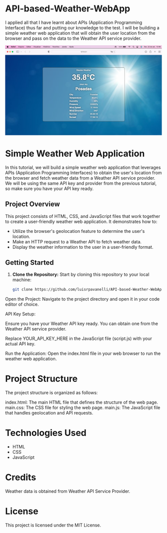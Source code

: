 # API-based-Weather-WebApp
 I applied all that I have learnt about APIs (Application Programming Interface) thus far and putting our knowledge to the test. I will be building a simple weather web application that will obtain the user location from the browser and pass on the data to the Weather API service provider. 

<img src="print.png" alt="LRP" width="auto"  height="auto" />


# Simple Weather Web Application

In this tutorial, we will build a simple weather web application that leverages APIs (Application Programming Interfaces) to obtain the user's location from the browser and fetch weather data from a Weather API service provider. We will be using the same API key and provider from the previous tutorial, so make sure you have your API key ready.

## Project Overview

This project consists of HTML, CSS, and JavaScript files that work together to create a user-friendly weather web application. It demonstrates how to:

- Utilize the browser's geolocation feature to determine the user's location.
- Make an HTTP request to a Weather API to fetch weather data.
- Display the weather information to the user in a user-friendly format.

## Getting Started

1. **Clone the Repository:** Start by cloning this repository to your local machine:

   ```bash
   git clone https://github.com/luisrpavanelli/API-based-Weather-WebApp

Open the Project: Navigate to the project directory and open it in your code editor of choice.

API Key Setup:

Ensure you have your Weather API key ready. You can obtain one from the Weather API service provider.

Replace YOUR_API_KEY_HERE in the JavaScript file (script.js) with your actual API key.

Run the Application: Open the index.html file in your web browser to run the weather web application.

# Project Structure

The project structure is organized as follows:

index.html: The main HTML file that defines the structure of the web page.
main.css: The CSS file for styling the web page.
main.js: The JavaScript file that handles geolocation and API requests.

# Technologies Used

- HTML
- CSS
- JavaScript

# Credits

Weather data is obtained from Weather API Service Provider.

# License

This project is licensed under the MIT License.